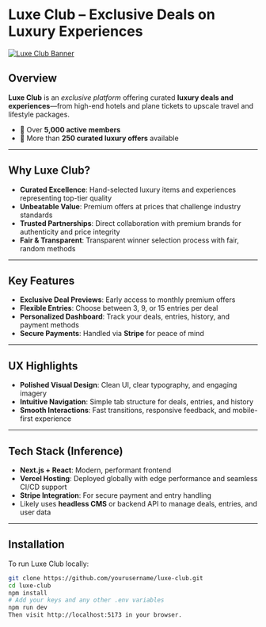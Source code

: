 # Luxe Club – Exclusive Deals on Luxury Experiences

[![Luxe Club Banner](https://i.imgur.com/G7uwyOX.png)](https://luxeclub.vercel.app/)

## Overview

**Luxe Club** is an *exclusive platform* offering curated **luxury deals and experiences**—from high-end hotels and plane tickets to upscale travel and lifestyle packages.

- 💎 Over **5,000 active members**  
- 🎁 More than **250 curated luxury offers** available

---

## Why Luxe Club?

- **Curated Excellence**: Hand-selected luxury items and experiences representing top-tier quality 
- **Unbeatable Value**: Premium offers at prices that challenge industry standards 
- **Trusted Partnerships**: Direct collaboration with premium brands for authenticity and price integrity 
- **Fair & Transparent**: Transparent winner selection process with fair, random methods

---

## Key Features

- **Exclusive Deal Previews**: Early access to monthly premium offers  
- **Flexible Entries**: Choose between 3, 9, or 15 entries per deal  
- **Personalized Dashboard**: Track your deals, entries, history, and payment methods  
- **Secure Payments**: Handled via **Stripe** for peace of mind 

---

## UX Highlights

- **Polished Visual Design**: Clean UI, clear typography, and engaging imagery  
- **Intuitive Navigation**: Simple tab structure for deals, entries, and history  
- **Smooth Interactions**: Fast transitions, responsive feedback, and mobile-first experience

---

## Tech Stack (Inference)

- **Next.js + React**: Modern, performant frontend  
- **Vercel Hosting**: Deployed globally with edge performance and seamless CI/CD support  
- **Stripe Integration**: For secure payment and entry handling  
- Likely uses **headless CMS** or backend API to manage deals, entries, and user data

---

## Installation

To run Luxe Club locally:

```bash
git clone https://github.com/yourusername/luxe-club.git
cd luxe-club
npm install
# Add your keys and any other .env variables
npm run dev
Then visit http://localhost:5173 in your browser.
